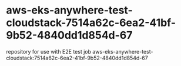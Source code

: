 # aws-eks-anywhere-test-cloudstack-7514a62c-6ea2-41bf-9b52-4840dd1d854d-67
repository for use with E2E test job aws-eks-anywhere-test-cloudstack:7514a62c-6ea2-41bf-9b52-4840dd1d854d-67
